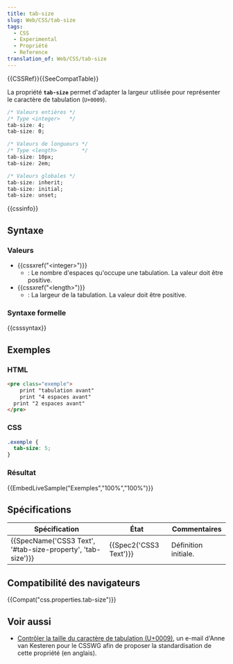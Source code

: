 ```yaml
---
title: tab-size
slug: Web/CSS/tab-size
tags:
  - CSS
  - Experimental
  - Propriété
  - Reference
translation_of: Web/CSS/tab-size
---
```

{{CSSRef}}{{SeeCompatTable}}

La propriété **`tab-size`** permet d'adapter la largeur utilisée pour représenter le caractère de tabulation (`U+0009`).

```css
/* Valeurs entières */
/* Type <integer>   */
tab-size: 4;
tab-size: 0;

/* Valeurs de longueurs */
/* Type <length>        */
tab-size: 10px;
tab-size: 2em;

/* Valeurs globales */
tab-size: inherit;
tab-size: initial;
tab-size: unset;
```

{{cssinfo}}

## Syntaxe

### Valeurs

- {{cssxref("&lt;integer&gt;")}}
  - : Le nombre d'espaces qu'occupe une tabulation. La valeur doit être positive.
- {{cssxref("&lt;length&gt;")}}
  - : La largeur de la tabulation. La valeur doit être positive.

### Syntaxe formelle

{{csssyntax}}

## Exemples

### HTML

```html
<pre class="exemple">
	print "tabulation avant"
    print "4 espaces avant"
  print "2 espaces avant"
</pre>
```

### CSS

```css
.exemple {
  tab-size: 5;
}
```

### Résultat

{{EmbedLiveSample("Exemples","100%","100%")}}

## Spécifications

| Spécification                                                                    | État                         | Commentaires         |
| -------------------------------------------------------------------------------- | ---------------------------- | -------------------- |
| {{SpecName('CSS3 Text', '#tab-size-property', 'tab-size')}} | {{Spec2('CSS3 Text')}} | Définition initiale. |

## Compatibilité des navigateurs

{{Compat("css.properties.tab-size")}}

## Voir aussi

- [Contrôler la taille du caractère de tabulation (U+0009)](http://lists.w3.org/Archives/Public/www-style/2008Dec/0009.html), un e-mail d'Anne van Kesteren pour le CSSWG afin de proposer la standardisation de cette propriété (en anglais).
